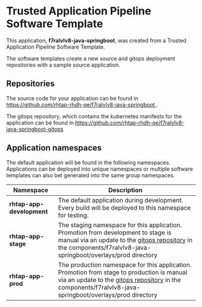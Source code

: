 # Trusted Application Pipeline Software Template

This application, **f7ralvlv8-java-springboot**, was created from a Trusted Application Pipeline Software Template.

The software templates create a new source and gitops deployment repositories with a sample source application. 

## Repositories

The source code for your application can be found in [https://github.com/rhtap-rhdh-qe/f7ralvlv8-java-springboot ](https://github.com/rhtap-rhdh-qe/f7ralvlv8-java-springboot ).
 
The gitops repository, which contains the kubernetes manifests for the application can be found in 
[https://github.com/rhtap-rhdh-qe/f7ralvlv8-java-springboot-gitops ](https://github.com/rhtap-rhdh-qe/f7ralvlv8-java-springboot-gitops ) 

## Application namespaces 

The default application will be found in the following namespaces. Applications can be deployed into unique namespaces or multiple software templates can also bet generated into the same group namespaces.  

|  Namespace   |  Description   |  
| -------- | -------- |   
| **rhtap-app-development** | The default application during development. Every build will be deployed to this namespace for testing. | 
| **rhtap-app-stage** | The staging namespace for this application. Promotion from development to stage is manual via an update to the [gitops repository](https://github.com/rhtap-rhdh-qe/f7ralvlv8-java-springboot-gitops ) in the components/f7ralvlv8-java-springboot/overlays/prod directory |  
| **rhtap-app-prod** | The production namespace for this application. Promotion from stage to production is manual via an update to the [gitops repository](https://github.com/rhtap-rhdh-qe/f7ralvlv8-java-springboot-gitops ) in the components/f7ralvlv8-java-springboot/overlays/prod directory | 